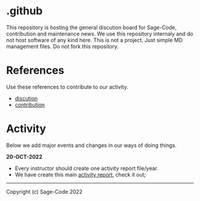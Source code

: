 # .github

This repository is hosting the general discution board for Sage-Code, contribution and maintenance news. We use this repository internaly and do not host software of any kind here. This is not a project. Just simple MD management files. Do not fork this repository.

# References

Use these references to contribute to our activity.

* [discution](https://github.com/sage-code/bee/discussions)
* [contribution](profile/contribute.md)

# Activity

Below we add major events and changes in our ways of doing things.

**20-OCT-2022**

* Every instructor should create one activity report file/year. 
* We have create this main [activity report](reports/readme.md), check it out;



---
Copyright (c) Sage-Code 2022

